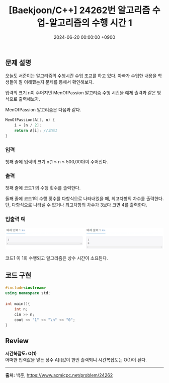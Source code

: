 ﻿---
classes: wide
toc: true
toc_label: "My Table of Contents"
#toc_icon: "cog"
layout: single
title: "[Baekjoon/C++] 24262번 알고리즘 수업-알고리즘의 수행 시간 1"
date: "2024-06-20 00:00:00 +0900"
last_modified_at: "2024-06-20 00:00:00 +0900"
categories:
  - Baekjoon
tags:
  - c++
  - bronze5
  - algorithm
author_profile: true
sidebar:
    nav: docs
---

## 문제 설명
오늘도 서준이는 알고리즘의 수행시간 수업 조교를 하고 있다. 아빠가 수업한 내용을 학생들이 잘 이해했는지 문제를 통해서 확인해보자.

입력의 크기 n이 주어지면 MenOfPassion 알고리즘 수행 시간을 예제 출력과 같은 방식으로 출력해보자.

MenOfPassion 알고리즘은 다음과 같다.

```c++
MenOfPassion(A[], n) {
    i = [n / 2];
    return A[i]; //코드1
}
```

### 입력
첫째 줄에 입력의 크기 n(1 ≤ n ≤ 500,000)이 주어진다.

### 출력
첫째 줄에 코드1 의 수행 횟수를 출력한다.

둘째 줄에 코드1의 수행 횟수를 다항식으로 나타내었을 때, 최고차항의 차수를 출력한다. 단, 다항식으로 나타낼 수 없거나 최고차항의 차수가 3보다 크면 4를 출력한다.

### 입출력 예
![problem_ex](/assets/img/24262_ex.png)

코드1 이 1회 수행되고 알고리즘은 상수 시간이 소요된다.


## 코드 구현
```c++
#include<iostream>
using namespace std;

int main(){
    int n;
    cin >> n;
    cout << "1" << "\n" << "0";
}
```

## Review
**시간복잡도: O(1)**
<br/>어떠한 입력값을 넣든 상수 A[i]값이 한번 출력되니 시간복잡도는 O(1)이 된다.

---
**출처:** 백준, https://www.acmicpc.net/problem/24262
